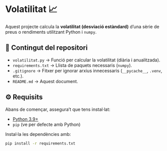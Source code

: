 # Volatilitat 📈

Aquest projecte calcula la **volatilitat (desviació estàndard)** d’una sèrie de preus o rendiments utilitzant Python i `numpy`.

## 📂 Contingut del repositori
- `volatilitat.py` → Funció per calcular la volatilitat (diària i anualitzada).
- `requirements.txt` → Llista de paquets necessaris (`numpy`).
- `.gitignore` → Fitxer per ignorar arxius innecessaris (`__pycache__`, `.venv`, etc.).
- `README.md` → Aquest document.

## ⚙️ Requisits
Abans de començar, assegura’t que tens instal·lat:
- [Python 3.9+](https://www.python.org/downloads/)
- `pip` (ve per defecte amb Python)

Instal·la les dependències amb:
```bash
pip install -r requirements.txt

